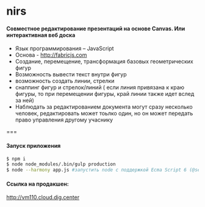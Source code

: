 # nirs
#### Совместное редактирование презентаций на основе Canvas. Или интерактивная веб доска
  * Язык программирования – JavaScript
  * Основа - http://fabricjs.com
  * Создание, перемещение, трансформация базовых геометрических фигур
  * Возможность вывести текст внутри фигур
  * возможность создать линии, стрелки
  * снаппинг фигур и стрелок/линий ( если линия привязана к краю фигуры, то при перемещении фигуры, край линии также идет вслед за ней)
  * Наблюдать за редактированием документа могут сразу несколько человек, редактировать может тоьлко один, но он может передать право управления другому учаснику


===

#### Запуск приложения
``` bash
$ npm i
$ node node_modules/.bin/gulp production
$ node --harmony app.js #запустить node с поддержкой Ecma Script 6 (@see https://github.com/lukehoban/es6features)
```

#### Ссылка на продакшен:
http://vm110.cloud.dig.center
